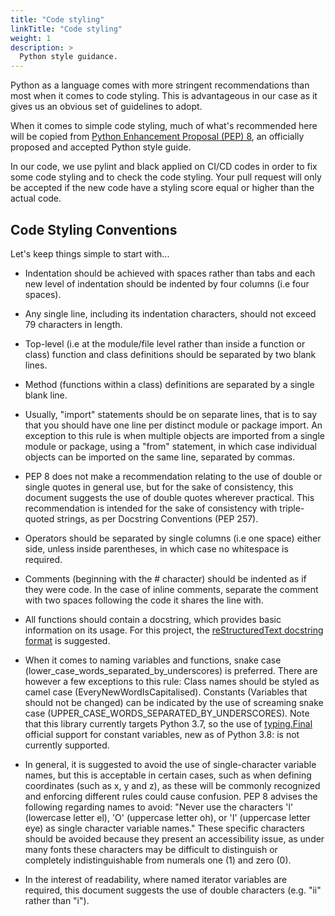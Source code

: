 ```yaml
---
title: "Code styling"
linkTitle: "Code styling"
weight: 1
description: >
  Python style guidance.
---
```


Python as a language comes with more stringent recommendations than most when it comes to code styling. This is advantageous in our case as it gives us an obvious set of guidelines to adopt.

When it comes to simple code styling, much of what's recommended here will be copied from [Python Enhancement Proposal (PEP) 8](https://www.python.org/dev/peps/pep-0008/), an officially proposed and accepted Python style guide.

In our code, we use pylint and black applied on CI/CD codes in order to fix some code styling and to check the code styling. Your pull request will only be accepted if the new code have a styling score equal or higher than the actual code.

## Code Styling Conventions

Let's keep things simple to start with...

* Indentation should be achieved with spaces rather than tabs and each new level of indentation should be indented by four columns (i.e four spaces).

* Any single line, including its indentation characters, should not exceed 79 characters in length.

* Top-level (i.e at the module/file level rather than inside a function or class) function and class definitions should be separated by two blank lines.

* Method (functions within a class) definitions are separated by a single blank line.

* Usually, "import" statements should be on separate lines, that is to say that you should have one line per distinct module or package import. An exception to this rule is when multiple objects are imported from a single module or package, using a "from" statement, in which case individual objects can be imported on the same line, separated by commas.

* PEP 8 does not make a recommendation relating to the use of double or single quotes in general use, but for the sake of consistency, this document suggests the use of double quotes wherever practical. This recommendation is intended for the sake of consistency with triple-quoted strings, as per Docstring Conventions (PEP 257).

* Operators should be separated by single columns (i.e one space) either side, unless inside parentheses, in which case no whitespace is required.

* Comments (beginning with the # character) should be indented as if they were code. In the case of inline comments, separate the comment with two spaces following the code it shares the line with.

* All functions should contain a docstring, which provides basic information on its usage. For this project, the [reStructuredText docstring format](https://www.python.org/dev/peps/pep-0287/) is suggested.

* When it comes to naming variables and functions, snake case (lower\_case\_words\_separated\_by\_underscores) is preferred. There are however a few exceptions to this rule:
Class names should be styled as camel case (EveryNewWordIsCapitalised).
Constants (Variables that should not be changed) can be indicated by the use of screaming snake case (UPPER\_CASE\_WORDS\_SEPARATED\_BY\_UNDERSCORES). Note that this library currently targets Python 3.7, so the use of [typing.Final](https://www.python.org/dev/peps/pep-0591/) official support for constant variables, new as of Python 3.8:  is not currently supported.

* In general, it is suggested to avoid the use of single-character variable names, but this is acceptable in certain cases, such as when defining coordinates (such as x, y and z), as these will be commonly recognized and enforcing different rules could cause confusion.
PEP 8 advises the following regarding names to avoid:
"Never use the characters 'l' (lowercase letter el), 'O' (uppercase letter oh), or 'I' (uppercase letter eye) as single character variable names."
These specific characters should be avoided because they present an accessibility issue, as under many fonts these characters may be difficult to distinguish or completely indistinguishable from numerals one (1) and zero (0).

* In the interest of readability, where named iterator variables are required, this document suggests the use of double characters (e.g. "ii" rather than "i").
